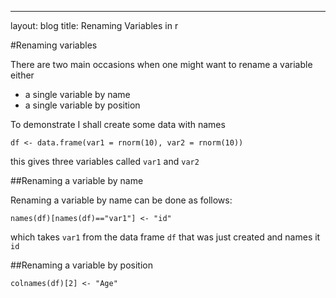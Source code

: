 ---
layout: blog
title: Renaming Variables in r


#Renaming variables

There are two main occasions when one might want to rename a variable either
- a single variable by name
- a single variable by position

To demonstrate I shall create some data with names

```{r}
df <- data.frame(var1 = rnorm(10), var2 = rnorm(10))
```
this gives three variables called `var1` and `var2`

##Renaming a variable by name 

Renaming a variable by name can be done as follows:
```{r}
names(df)[names(df)=="var1"] <- "id"
```
which takes `var1` from the data frame `df` that was just created and names it `id`

##Renaming a variable by position

```{r}
colnames(df)[2] <- "Age"
```
